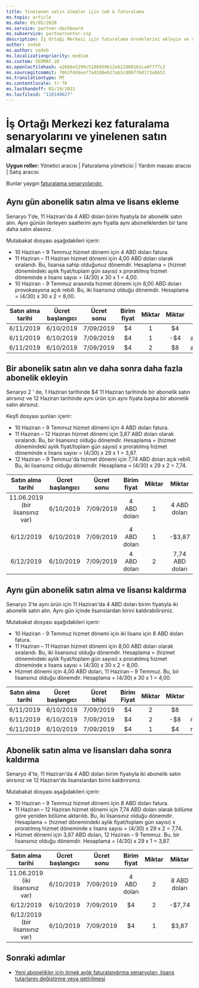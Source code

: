 ```yaml
---
title: Yinelenen satın almalar için tek & faturalama
ms.topic: article
ms.date: 05/05/2020
ms.service: partner-dashboard
ms.subservice: partnercenter-csp
description: İş Ortağı Merkezi için faturalama örneklerini ekleyin ve yinelenen satın almaları seçin. Abonelik satın aldığınız zaman, daha fazla abonelik ekleyin, lisans ekleyin veya lisansları kaldırın.
author: sodeb
ms.author: sodeb
ms.localizationpriority: medium
ms.custom: SEOMAY.20
ms.openlocfilehash: a26b6e5299c5186959612e622808161ca0f7f7c2
ms.sourcegitcommit: 7063fdddee77ad2d8e627ab3c806f76d173ab652
ms.translationtype: MT
ms.contentlocale: tr-TR
ms.lasthandoff: 05/19/2021
ms.locfileid: "110148627"
---
```

# <a name="partner-center-billing-scenarios-for-one-time-and-select-recurring-purchases"></a>İş Ortağı Merkezi kez faturalama senaryolarını ve yinelenen satın almaları seçme

**Uygun roller:** Yönetici aracısı | Faturalama yöneticisi | Yardım masası aracısı | Satış aracısı

Bunlar yaygın [faturalama senaryolarıdır.](common-billing-scenarios.md) 

## <a name="purchase-a-subscription-and-add-a-license-on-the-same-day"></a>Aynı gün abonelik satın alma ve lisans ekleme

Senaryo 1'de, 11 Haziran'da 4 ABD doları birim fiyatıyla bir abonelik satın alın. Aynı günün ilerleyen saatlerini aynı fiyatla aynı aboneliklerden bir tane daha satın alasınız.

Mutabakat dosyası aşağıdakileri içerir:

- 10 Haziran – 9 Temmuz hizmet dönemi için 4 ABD doları fatura.
- 11 Haziran – 11 Haziran hizmet dönemi için 4,00 ABD doları olarak sıralandı. Bu, lisansa sahip olduğunuz dönemdir. Hesaplama = (hizmet dönemindeki aylık fiyat/toplam gün sayısı) x proratılmış hizmet döneminde x lisans sayısı = (4/30) x 30 x 1 = 4,00.
- 10 Haziran - 9 Temmuz arasında hizmet dönemi için 8,00 ABD doları provokasyona açık rebill. Bu, iki lisansınız olduğu dönemdir. Hesaplama = (4/30) x 30 x 2 = 8,00.

|**Satın alma tarihi**   |**Ücret başlangıcı** |**Ücret sonu**  |**Birim fiyat**  |**Miktar**  |**Miktar** |**Ücret türü** |
|:------:|:------:|:------:|:------:|:------:|:------:|:-----:|
|6/11/2019      |6/10/2019   |7/09/2019         |$4                |1                 |$4            |Yeni         |
|6/11/2019     | 6/10/2019    |7/09/2019        |$4        |1        | -$4       |addQuantity           |
|6/11/2019     | 6/10/2019    |7/09/2019        |$4        | 2      |$8         |addQuantity           |

## <a name="purchase-a-subscription-and-add-more-subscriptions-later"></a>Bir abonelik satın alın ve daha sonra daha fazla abonelik ekleyin

Senaryo 2 ' de, 1 Haziran tarihinde $4 11 Haziran tarihinde bir abonelik satın alırsınız ve 12 Haziran tarihinde aynı ürün için aynı fiyata başka bir abonelik satın alırsınız.

Keşfi dosyası şunları içerir:

- 10 Haziran – 9 Temmuz hizmet dönemi için 4 ABD doları fatura.
- 11 Haziran – 12 Haziran hizmet dönemi için 3,87 ABD doları olarak sıralandı. Bu, bir lisansınız olduğu dönemdir. Hesaplama = (hizmet dönemindeki aylık fiyat/toplam gün sayısı) x proratılmış hizmet döneminde x lisans sayısı = (4/30) x 29 x 1 = 3,87.
- 12 Haziran – 9 Temmuz'da hizmet dönemi için 7,74 ABD doları açık rebill. Bu, iki lisansınız olduğu dönemdir. Hesaplama = (4/30) x 29 x 2 = 7,74.

|**Satın alma tarihi**   |**Ücret başlangıcı** |**Ücret sonu**  |**Birim fiyat**  |**Miktar**  |**Miktar** |**Ücret türü** |
|:------:|:------:|:------:|:------:|:------:|:------:|:-----:|
|11.06.2019 (bir lisansınız var)     |6/10/2019   |7/09/2019         |4 ABD doları         |1        |4 ABD doları            |Yeni         |
|6/12/2019     | 6/10/2019    |7/09/2019        |4 ABD doları        |1        | -$3,87       |addQuantity           |
|6/12/2019     | 6/10/2019    |7/09/2019        |4 ABD doları        | 2      |7,74 ABD doları       |addQuantity           |

## <a name="purchase-a-subscription-and-remove-a-license-on-the-same-day"></a>Aynı gün abonelik satın alma ve lisansı kaldırma

Senaryo 3'te aynı ürün için 11 Haziran'da 4 ABD doları birim fiyatıyla iki abonelik satın alın. Aynı gün içinde lisanslardan birini kaldırabilirsiniz.  

Mutabakat dosyası aşağıdakileri içerir:

- 10 Haziran - 9 Temmuz hizmet dönemi için iki lisans için 8 ABD doları fatura.
- 11 Haziran – 11 Haziran hizmet dönemi için 8,00 ABD doları olarak sıralandı. Bu, iki lisansınız olduğu dönemdir. Hesaplama = (hizmet dönemindeki aylık fiyat/toplam gün sayısı) x proratılmış hizmet döneminde x lisans sayısı = (4/30) x 30 x 2 = 8,00.
- Hizmet dönemi için 4,00 ABD doları, 11 Haziran – 9 Temmuz. Bu, bir lisansınız olduğu dönemdir. Hesaplama = (4/30) x 30 x 1 = 4,00.

|**Satın alma tarihi**   |**Ücret başlangıcı** |**Ücret bitişi**  |**Birim Fiyat**  |**Miktar**  |**Miktar** |**Ücret türü** |
|:------:|:------:|:------:|:------:|:------:|:------:|:-----:|
|6/11/2019      |6/10/2019   |7/09/2019         |$4                |2                 |$8            |Yeni         |
|6/11/2019     | 6/10/2019    |7/09/2019        |$4        |2        | -$8       |removeQuantity           |
|6/11/2019     | 6/10/2019    |7/09/2019        |$4        | 1      |$4         |removeQuantity           |

## <a name="purchase-a-subscription-and-remove-licenses-later"></a>Abonelik satın alma ve lisansları daha sonra kaldırma

Senaryo 4'te, 11 Haziran'da 4 ABD doları birim fiyatıyla iki abonelik satın alırsınız ve 12 Haziran'da lisanslardan birini kaldırırsınız.

Mutabakat dosyası aşağıdakileri içerir:

- 10 Haziran – 9 Temmuz hizmet dönemi için 8 ABD doları fatura.
- 11 Haziran – 12 Haziran hizmet dönemi için 7,74 ABD doları olarak bölüme göre yeniden bölüme aktarıldı. Bu, iki lisansınız olduğu dönemdir. Hesaplama = (hizmet dönemindeki aylık fiyat/toplam gün sayısı) x proratılmış hizmet döneminde x lisans sayısı = (4/30) x 29 x 2 = 7,74.
- Hizmet dönemi için 3,87 ABD doları, 12 Haziran – 9 Temmuz. Bu, bir lisansınız olduğu dönemdir. Hesaplama = (4/30) x 29 x 1 = 3,87.

|**Satın alma tarihi**   |**Ücret başlangıcı** |**Ücret sonu**  |**Birim fiyat**  |**Miktar**  |**Miktar** |**Ücret türü** |
|:------:|:------:|:------:|:------:|:------:|:------:|:-----:|
|11.06.2019 (iki lisansınız var)     |6/10/2019   |7/09/2019         |4 ABD doları         |2        |8 ABD doları       |Yeni       |
|6/12/2019     | 6/10/2019    |7/09/2019        |$4        |2        | -$7,74       |removeQuantity           |
|6/12/2019 (bir lisansınız var)    | 6/10/2019    |7/09/2019   |$4    |1      |$3,87    |removeQuantity |

## <a name="next-steps"></a>Sonraki adımlar

- [Yeni abonelikler için örnek aylık faturalandırma senaryoları, lisans tutarlarını değiştirme veya getirilmesi](common-billing-scenarios-monthly.md)